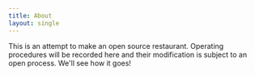 ```yaml
---
title: About
layout: single
---
```

This is an attempt to make an open source restaurant. Operating procedures will be recorded here and their modification is subject to an open process. We'll see how it goes!
